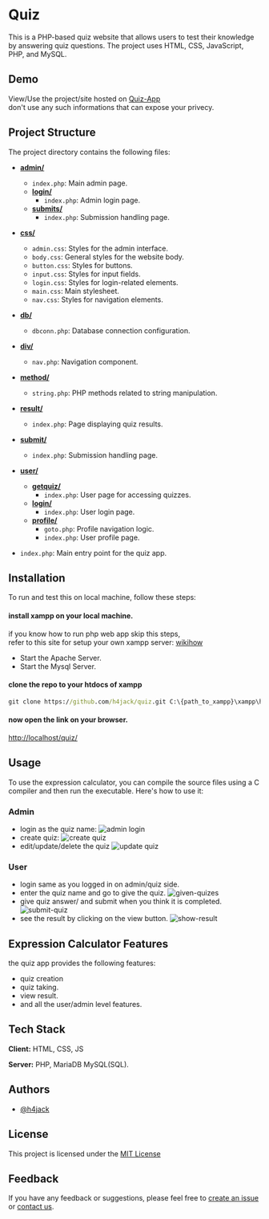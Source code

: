 # Quiz

This is a PHP-based quiz website that allows users to test their knowledge by answering quiz questions. The project uses HTML, CSS, JavaScript, PHP, and MySQL.

## Demo

View/Use the project/site hosted on [Quiz-App](http://myloginphp.rf.gd/quiz)\
don't use any such informations that can expose your privecy.

## Project Structure

The project directory contains the following files:
- **[admin/](https://github.com/h4jack/quiz/blob/main/admin)**
    - `index.php`: Main admin page.
    - **[login/](https://github.com/h4jack/quiz/blob/main/admin/login)**
        - `index.php`: Admin login page.
    - **[submits/](https://github.com/h4jack/quiz/blob/main/admin/submits)**
        - `index.php`: Submission handling page.

- **[css/](https://github.com/h4jack/quiz/blob/main/css)**
    - `admin.css`: Styles for the admin interface.
    - `body.css`: General styles for the website body.
    - `button.css`: Styles for buttons.
    - `input.css`: Styles for input fields.
    - `login.css`: Styles for login-related elements.
    - `main.css`: Main stylesheet.
    - `nav.css`: Styles for navigation elements.

- **[db/](https://github.com/h4jack/quiz/blob/main/db)**
    - `dbconn.php`: Database connection configuration.

- **[div/](https://github.com/h4jack/quiz/blob/main/div)**
    - `nav.php`: Navigation component.

- **[method/](https://github.com/h4jack/quiz/blob/main/method)**
    - `string.php`: PHP methods related to string manipulation.

- **[result/](https://github.com/h4jack/quiz/blob/main/result)**
    - `index.php`: Page displaying quiz results.

- **[submit/](https://github.com/h4jack/quiz/blob/main/submit)**
    - `index.php`: Submission handling page.

- **[user/](https://github.com/h4jack/quiz/blob/main/user)**
    - **[getquiz/](https://github.com/h4jack/quiz/blob/main/user/getquiz)**
        - `index.php`: User page for accessing quizzes.
    - **[login/](https://github.com/h4jack/quiz/blob/main/user/login)**
        - `index.php`: User login page.
    - **[profile/](https://github.com/h4jack/quiz/blob/main/user/profile)**
        - `goto.php`: Profile navigation logic.
        - `index.php`: User profile page.

- `index.php`: Main entry point for the quiz app.
## Installation
To run and test this on local machine, follow these steps:

#### install xampp on your local machine.
if you know how to run php web app skip this steps,\
refer to this site for setup your own xampp server:
[wikihow](https://www.wikihow.com/Set-up-a-Personal-Web-Server-with-XAMPP)

- Start the Apache Server.
- Start the Mysql Server.

#### clone the repo to your htdocs of xampp
```cmd
git clone https://github.com/h4jack/quiz.git C:\{path_to_xampp}\xampp\htdocs\quiz
```
#### now open the link on your browser.
[http://localhost/quiz/](http://localhost/quiz/)
## Usage

To use the expression calculator, you can compile the source files using a C compiler and then run the executable. Here's how to use it:

### Admin
- login as the quiz name:
![admin login](./assets/log-on.jpeg)
- create quiz:
![create quiz](./assets/create-quiz.png)
- edit/update/delete the quiz
![update quiz](./assets/update-quiz.png)
### User
- login same as you logged in on admin/quiz side.
- enter the quiz name and go to give the quiz.
![given-quizes](./assets/given-quizes.png)
- give quiz answer/ and submit when you think it is completed.
![submit-quiz](./assets/give-quiz.png)
- see the result by clicking on the view button.
![show-result](./assets/show-result.png)

## Expression Calculator Features

the quiz app provides the following features:
- quiz creation
- quiz taking.
- view result.
- and all the user/admin level features.
## Tech Stack

**Client:** HTML, CSS, JS

**Server:** PHP, MariaDB MySQL(SQL).


## Authors

- [@h4jack](https://www.github.com/h4jack)


## License

This project is licensed under the [MIT License](https://github.com/h4jack/quiz/blob/main/LICENSE/)


## Feedback

If you have any feedback or suggestions, please feel free to [create an issue](https://github.com/h4jack/quiz/issues) or [contact us](https://github.com/h4jack).